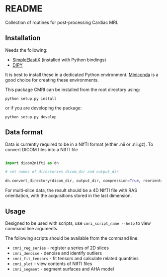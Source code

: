# README

Collection of routines for post-processing Cardiac MRI.


## Installation

Needs the following:
* [SimpleElastiX](https://simpleelastix.readthedocs.io/GettingStarted.html) (installed with Python bindings)
* [DIPY](https://dipy.org/documentation/1.5.0/installation/)

It is best to install these in a dedicated Python environment. [Miniconda](https://docs.conda.io/en/latest/miniconda.html) is a good choice for creating these environments. 

This package CMRI can be installed from the root directory using:

```
python setup.py install
```

or if you are developing the package: 

```
python setup.py develop
```


## Data format

Data is currently required to be in a NIfTI format (either .nii or .nii.gz). To convert DICOM files into a NIfTI file

```python

import dicom2nifti as dn

# set names of directories dicom_dir and output_dir

dn.convert_directory(dicom_dir, output_dir, compression=True, reorient=False)

```

For multi-slice data, the result should be a 4D NIfTI file with RAS orientiation, with the acquisitions stored in the last dimension.


## Usage

Designed to be used with scripts, use `cmri_script_name --help` to view command line arguments.

The following scripts should be available from the command line:

* `cmri_reg_series` - register a series of 2D slices
* `cmri_denoise` - denoise and identify outliers
* `cmri_fit_tensors` - fit tensors and calculate related quantities
* `cmri_plot` - view contents of NIfTI files
* `cmri_segment` - segment surfaces and AHA model

